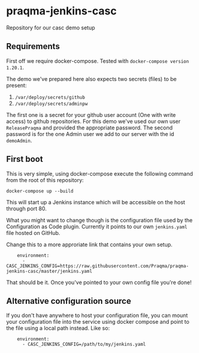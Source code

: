 # praqma-jenkins-casc
Repository for our casc demo setup 

## Requirements

First off we require docker-compose. Tested with `docker-compose version 1.20.1`. 

The demo we've prepared here also expects two secrets (files) to be present:

1. `/var/deploy/secrets/github` 
2. `/var/deploy/secrets/adminpw`

The first one is a secret for your github user account (One with write access) to github repositories. For this demo we've used our own user `ReleasePraqma` and provided the appropriate password. The second password is for the one Admin user we add to our server with the id `demoAdmin`. 

## First boot 

This is very simple, using docker-compose execute the following command from the root of this repository:

`docker-compose up --build`

This will start up a Jenkins instance which will be accessible on the host through port 80.

What you might want to change though is the configuration file used by the Configuration as Code plugin. Currently it points to our own `jenkins.yaml` file hosted on GitHub. 

Change this to a more approriate link that contains your own setup. 

```
    environment:
      - CASC_JENKINS_CONFIG=https://raw.githubusercontent.com/Praqma/praqma-jenkins-casc/master/jenkins.yaml
```
That should be it. Once you've pointed to your own config file you're done!

## Alternative configuration source

If you don't have anywhere to host your configuration file, you can mount your configuration file into the service using docker compose and point to the file using a local path instead. Like so:
```
    environment:
      - CASC_JENKINS_CONFIG=/path/to/my/jenkins.yaml
```